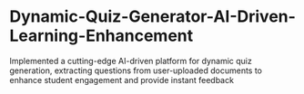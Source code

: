 # Dynamic-Quiz-Generator-AI-Driven-Learning-Enhancement
Implemented a cutting-edge AI-driven platform for dynamic quiz generation, extracting questions from user-uploaded documents to enhance student engagement and provide instant feedback                  
